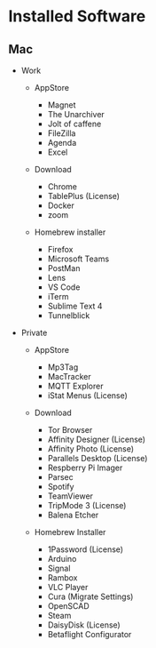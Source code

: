 # Installed Software

## Mac

- Work
  - AppStore
    - Magnet
    - The Unarchiver
    - Jolt of caffene
    - FileZilla
    - Agenda
    - Excel

  - Download
    - Chrome
    - TablePlus (License)
    - Docker
    - zoom
  
  - Homebrew installer
    - Firefox
    - Microsoft Teams
    - PostMan
    - Lens
    - VS Code
    - iTerm
    - Sublime Text 4
    - Tunnelblick

- Private
  - AppStore
    - Mp3Tag
    - MacTracker
    - MQTT Explorer
    - iStat Menus (License)

  - Download

    - Tor Browser
    - Affinity Designer (License)
    - Affinity Photo (License)
    - Parallels Desktop (License)
    - Respberry Pi Imager
    - Parsec
    - Spotify
    - TeamViewer
    - TripMode 3 (License)
    - Balena Etcher

  - Homebrew Installer
    - 1Password (License)
    - Arduino
    - Signal
    - Rambox
    - VLC Player
    - Cura (Migrate Settings)
    - OpenSCAD
    - Steam
    - DaisyDisk (License)
    - Betaflight Configurator
